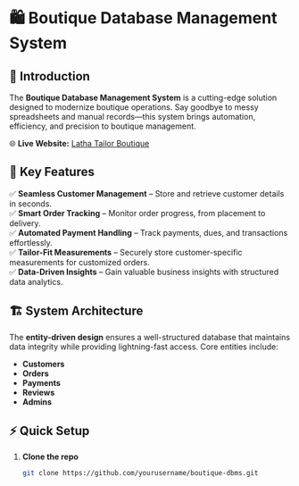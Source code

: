 # 🛍️ Boutique Database Management System

## 🚀 Introduction
The **Boutique Database Management System** is a cutting-edge solution designed to modernize boutique operations. Say goodbye to messy spreadsheets and manual records—this system brings automation, efficiency, and precision to boutique management.

🌐 **Live Website:** [Latha Tailor Boutique](https://lathatailor.web.app/)  

## 🎯 Key Features
✅ **Seamless Customer Management** – Store and retrieve customer details in seconds.  
✅ **Smart Order Tracking** – Monitor order progress, from placement to delivery.  
✅ **Automated Payment Handling** – Track payments, dues, and transactions effortlessly.  
✅ **Tailor-Fit Measurements** – Securely store customer-specific measurements for customized orders.  
✅ **Data-Driven Insights** – Gain valuable business insights with structured data analytics.  

## 🏗️ System Architecture
The **entity-driven design** ensures a well-structured database that maintains data integrity while providing lightning-fast access. Core entities include:
- **Customers**  
- **Orders**  
- **Payments**  
- **Reviews**  
- **Admins**  

## ⚡ Quick Setup
1. **Clone the repo**  
   ```sh
   git clone https://github.com/yourusername/boutique-dbms.git
